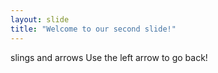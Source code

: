 ```yaml
---
layout: slide
title: "Welcome to our second slide!"
---
```

slings and arrows
Use the left arrow to go back!
